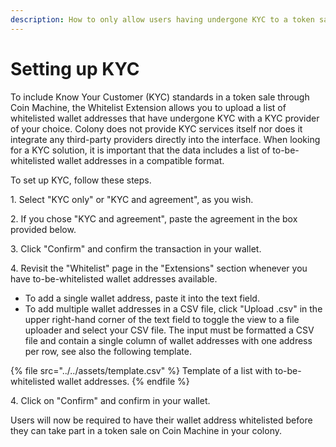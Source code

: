 ```yaml
---
description: How to only allow users having undergone KYC to a token sale.
---
```


# Setting up KYC

To include Know Your Customer (KYC) standards in a token sale through Coin Machine, the Whitelist Extension allows you to upload a list of whitelisted wallet addresses that have undergone KYC with a KYC provider of your choice. Colony does not provide KYC services itself nor does it integrate any third-party providers directly into the interface. When looking for a KYC solution, it is important that the data includes a list of to-be-whitelisted wallet addresses in a compatible format.&#x20;

To set up KYC, follow these steps.&#x20;

1\. Select "KYC only" or "KYC and agreement", as you wish.

2\. If you chose "KYC and agreement", paste the agreement in the box provided below.

3\. Click "Confirm" and confirm the transaction in your wallet.

4\. Revisit the "Whitelist" page in the "Extensions" section whenever you have to-be-whitelisted wallet addresses available.

* To add a single wallet address, paste it into the text field.
* To add multiple wallet addresses in a CSV file, click "Upload .csv" in the upper right-hand corner of the text field to toggle the view to a file uploader and select your CSV file. The input must be formatted a CSV file and contain a single column of wallet addresses with one address per row, see also the following template.

{% file src="../../assets/template.csv" %}
Template of a list with to-be-whitelisted wallet addresses.
{% endfile %}

4\. Click on "Confirm" and confirm in your wallet.

Users will now be required to have their wallet address whitelisted before they can take part in a token sale on Coin Machine in your colony.
